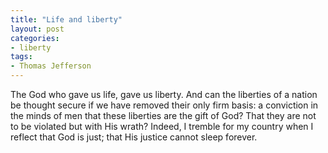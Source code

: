 ```yaml
---
title: "Life and liberty"
layout: post
categories:
- liberty
tags:
- Thomas Jefferson
---
```


The God who gave us life, gave us liberty. And can the liberties of a nation be thought secure if we have removed their only firm basis: a conviction in the minds of men that these liberties are the gift of God? That they are not to be violated but with His wrath? Indeed, I tremble for my country when I reflect that God is just; that His justice cannot sleep forever.